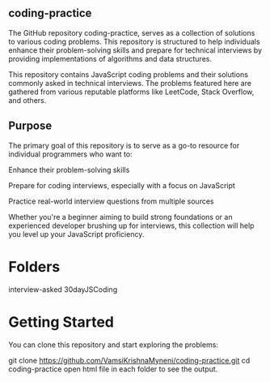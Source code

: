 ## coding-practice

​The GitHub repository coding-practice, serves as a collection of solutions to various coding problems.
This repository is structured to help individuals enhance their problem-solving skills and prepare for technical interviews by providing implementations of algorithms and data structures.

This repository contains JavaScript coding problems and their solutions commonly asked in technical interviews. The problems featured here are gathered from various reputable platforms like LeetCode, Stack Overflow, and others.

## Purpose
The primary goal of this repository is to serve as a go-to resource for individual programmers who want to:

Enhance their problem-solving skills

Prepare for coding interviews, especially with a focus on JavaScript

Practice real-world interview questions from multiple sources

Whether you're a beginner aiming to build strong foundations or an experienced developer brushing up for interviews, this collection will help you level up your JavaScript proficiency.

# Folders
interview-asked
30dayJSCoding


# Getting Started
You can clone this repository and start exploring the problems:
 
git clone https://github.com/VamsiKrishnaMyneni/coding-practice.git
cd coding-practice
open html file in each folder to see the output.

